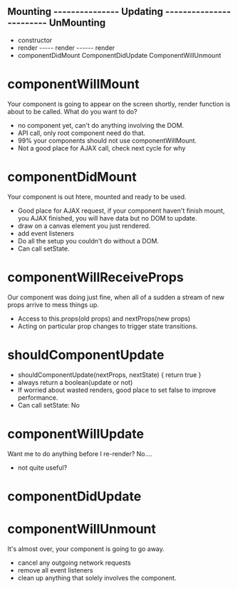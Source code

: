 ## Mounting ---------------  Updating ------------------------ UnMounting
- constructor
- render    -----  render ------ render
- componentDidMount        ComponentDidUpdate                 ComponentWillUnmount


# componentWillMount

Your component is going to appear on the screen shortly, render function is about to be called. What do you want to do?

- no component yet, can't do anything involving the DOM. 
- API call, only root component need do that.
- 99% your components should not use componentWillMount. 
- Not a good place for AJAX call, check next cycle for why


# componentDidMount

Your component is out htere, mounted and ready to be used. 

- Good place for AJAX request, if your component haven't finish mount, you AJAX finished, you will have data but no DOM to update.
- draw on a canvas element you just rendered. 
- add event listeners
- Do all the setup you couldn't do without a DOM.
- Can call setState.


# componentWillReceiveProps

Our component was doing just fine, when all of a sudden a stream of new props arrive to mess things up.

- Access to this.props(old props) and nextProps(new props)
- Acting on particular prop changes to trigger state transitions.


# shouldComponentUpdate

- shouldComponentUpdate(nextProps, nextState) { return true }
- always return a boolean(update or not)
- If worried about wasted renders, good place to set false to improve performance. 
- Can call setState: No

# componentWillUpdate

Want me to do anything before I re-render? No....
- not quite useful? 


# componentDidUpdate



# componentWillUnmount

It's almost over, your component is going to go away.

- cancel any outgoing network requests
- remove all event listeners
- clean up anything that solely involves the component. 





